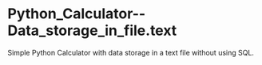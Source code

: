 # Python_Calculator--Data_storage_in_file.text
Simple Python Calculator with data storage in a text file without using SQL.
